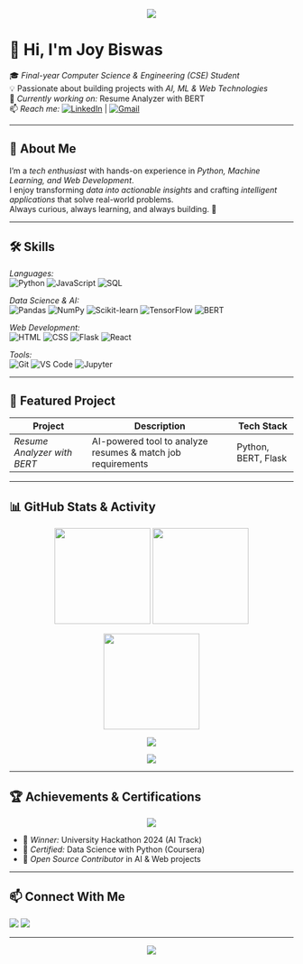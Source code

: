 <!-- Profile Banner -->
<p align="center">
  <img src="https://capsule-render.vercel.app/api?type=waving&color=0:ff4b1f,100:1fddff&height=200&section=header&text=Joy%20Biswas&fontSize=50&fontColor=ffffff&animation=fadeIn" />
</p>

# 👋 Hi, I'm Joy Biswas

🎓 *Final-year Computer Science & Engineering (CSE) Student*  
💡 Passionate about building projects with *AI, ML & Web Technologies*  
🔭 *Currently working on:* Resume Analyzer with BERT  
📫 *Reach me:* [![LinkedIn](https://img.shields.io/badge/-LinkedIn-blue?style=flat&logo=linkedin)](https://www.linkedin.com/in/joy-biswas-257212345/) | [![Gmail](https://img.shields.io/badge/-Email-red?style=flat&logo=gmail&logoColor=white)](mailto:bjoy1403@gmail.com)  

---

## 🚀 About Me
I’m a *tech enthusiast* with hands-on experience in *Python, Machine Learning, and Web Development*.  
I enjoy transforming *data into actionable insights* and crafting *intelligent applications* that solve real-world problems.  
Always curious, always learning, and always building. 🚀

---

## 🛠 Skills

*Languages:*  
![Python](https://img.shields.io/badge/Python-3776AB?style=for-the-badge&logo=python&logoColor=white) 
![JavaScript](https://img.shields.io/badge/JavaScript-F7DF1E?style=for-the-badge&logo=javascript&logoColor=black) 
![SQL](https://img.shields.io/badge/SQL-336791?style=for-the-badge&logo=postgresql&logoColor=white)

*Data Science & AI:*  
![Pandas](https://img.shields.io/badge/Pandas-150458?style=for-the-badge&logo=pandas&logoColor=white) 
![NumPy](https://img.shields.io/badge/Numpy-013243?style=for-the-badge&logo=numpy&logoColor=white) 
![Scikit-learn](https://img.shields.io/badge/Scikit--learn-F7931E?style=for-the-badge&logo=scikit-learn&logoColor=white) 
![TensorFlow](https://img.shields.io/badge/TensorFlow-FF6F00?style=for-the-badge&logo=tensorflow&logoColor=white) 
![BERT](https://img.shields.io/badge/BERT-000000?style=for-the-badge&logo=google&logoColor=white)

*Web Development:*  
![HTML](https://img.shields.io/badge/HTML5-E34F26?style=for-the-badge&logo=html5&logoColor=white) 
![CSS](https://img.shields.io/badge/CSS3-1572B6?style=for-the-badge&logo=css3&logoColor=white) 
![Flask](https://img.shields.io/badge/Flask-000000?style=for-the-badge&logo=flask&logoColor=white) 
![React](https://img.shields.io/badge/React-61DAFB?style=for-the-badge&logo=react&logoColor=black)

*Tools:*  
![Git](https://img.shields.io/badge/Git-F05032?style=for-the-badge&logo=git&logoColor=white) 
![VS Code](https://img.shields.io/badge/VS%20Code-007ACC?style=for-the-badge&logo=visualstudiocode&logoColor=white) 
![Jupyter](https://img.shields.io/badge/Jupyter-F37626?style=for-the-badge&logo=jupyter&logoColor=white)

---

## 📂 Featured Project
| Project | Description | Tech Stack |
|---------|-------------|------------|
| *Resume Analyzer with BERT* | AI-powered tool to analyze resumes & match job requirements | Python, BERT, Flask |

---

## 📊 GitHub Stats & Activity

<p align="center">
  <img src="https://github-readme-stats.vercel.app/api?username=joybiswas&show_icons=true&theme=radical" height="170" />
  <img src="https://github-readme-stats.vercel.app/api/top-langs/?username=joybiswas&layout=compact&theme=radical" height="170" />
</p>

<p align="center">
  <img src="https://streak-stats.demolab.com?user=joybiswas&theme=radical&hide_border=true" height="170" />
</p>

<p align="center">
  <img src="https://github-readme-activity-graph.vercel.app/graph?username=joybiswas&theme=react-dark&hide_border=true" />
</p>

<p align="center">
  <img src="https://komarev.com/ghpvc/?username=joybiswas&color=blue&style=flat-square&label=Visitors" />
</p>

---

## 🏆 Achievements & Certifications
<p align="center">
  <img src="https://github-profile-trophy.vercel.app/?username=joybiswas&theme=radical&no-frame=true&margin-w=10&row=1&column=6" />
</p>

- 🥇 *Winner:* University Hackathon 2024 (AI Track)  
- 📜 *Certified:* Data Science with Python (Coursera)  
- 🚀 *Open Source Contributor* in AI & Web projects  

---

## 📫 Connect With Me
<p align="left">
  <a href="https://www.linkedin.com/in/joy-biswas-257212345/"><img src="https://img.shields.io/badge/-LinkedIn-blue?style=flat-square&logo=Linkedin&logoColor=white" /></a>
  <a href="mailto:bjoy1403@gmail.com"><img src="https://img.shields.io/badge/-Email-red?style=flat-square&logo=Gmail&logoColor=white" /></a>
</p>

---

<p align="center">
  <img src="https://capsule-render.vercel.app/api?type=waving&color=0:ff4b1f,100:1fddff&height=100&section=footer"/>
</p>
